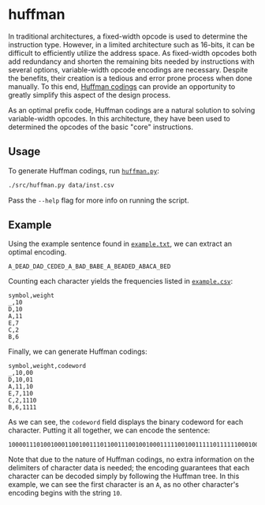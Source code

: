 # huffman

In traditional architectures, a fixed-width opcode is used to determine the instruction type.
However, in a limited architecture such as 16-bits, it can be difficult to efficiently utilize the address space.
As fixed-width opcodes both add redundancy and shorten the remaining bits needed by instructions with several options, variable-width opcode encodings are necessary.
Despite the benefits, their creation is a tedious and error prone process when done manually.
To this end, [Huffman codings][huffman-codings] can provide an opportunity to greatly simplify this aspect of the design process.

As an optimal prefix code, Huffman codings are a natural solution to solving variable-width opcodes.
In this architecture, they have been used to determined the opcodes of the basic "core" instructions.

## Usage

To generate Huffman codings, run [`huffman.py`](./src/huffman.py):

```sh
./src/huffman.py data/inst.csv
```

Pass the `--help` flag for more info on running the script.

## Example

Using the example sentence found in [`example.txt`](./data/example.txt), we can extract an optimal encoding.

```
A_DEAD_DAD_CEDED_A_BAD_BABE_A_BEADED_ABACA_BED
```

Counting each character yields the frequencies listed in [`example.csv`](./data/example.csv):

```
symbol,weight
_,10
D,10
A,11
E,7
C,2
B,6
```

Finally, we can generate Huffman codings:

```
symbol,weight,codeword
_,10,00
D,10,01
A,11,10
E,7,110
C,2,1110
B,6,1111
```

As we can see, the `codeword` field displays the binary codeword for each character.
Putting it all together, we can encode the sentence:

```
1000011101001000110010011101100111001001000111110010011111011111100010001111110100111001001011111011101000111111001
```

Note that due to the nature of Huffman codings, no extra information on the delimiters of character data is needed;
the encoding guarantees that each character can be decoded simply by following the Huffman tree.
In this example, we can see the first character is an `A`, as no other character's encoding begins with the string `10`.

[huffman-codings]: https://en.wikipedia.org/wiki/Huffman_coding
